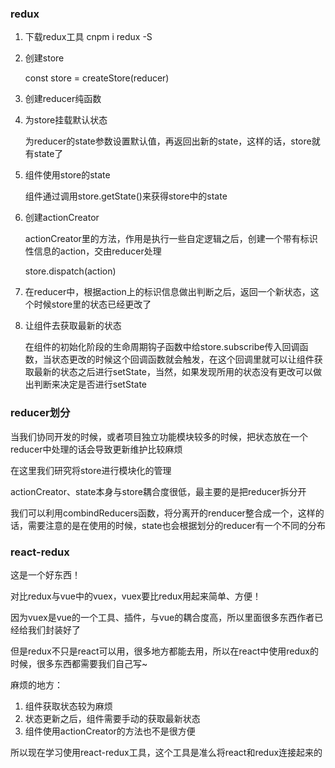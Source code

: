 ### redux

1. 下载redux工具
	cnpm i redux -S
2. 创建store

	const store = createStore(reducer)
	
3. 创建reducer纯函数

4. 为store挂载默认状态

	为reducer的state参数设置默认值，再返回出新的state，这样的话，store就有state了

5. 组件使用store的state

	组件通过调用store.getState()来获得store中的state

6. 创建actionCreator
	
	actionCreator里的方法，作用是执行一些自定逻辑之后，创建一个带有标识性信息的action，交由reducer处理
	
	store.dispatch(action)
	
7. 在reducer中，根据action上的标识信息做出判断之后，返回一个新状态，这个时候store里的状态已经更改了

8. 让组件去获取最新的状态

	在组件的初始化阶段的生命周期钩子函数中给store.subscribe传入回调函数，当状态更改的时候这个回调函数就会触发，在这个回调里就可以让组件获取最新的状态之后进行setState，当然，如果发现所用的状态没有更改可以做出判断来决定是否进行setState



### reducer划分

当我们协同开发的时候，或者项目独立功能模块较多的时候，把状态放在一个reducer中处理的话会导致更新维护比较麻烦

在这里我们研究将store进行模块化的管理

actionCreator、state本身与store耦合度很低，最主要的是把reducer拆分开

我们可以利用combindReducers函数，将分离开的renducer整合成一个，这样的话，需要注意的是在使用的时候，state也会根据划分的reducer有一个不同的分布


### react-redux

这是一个好东西！

对比redux与vue中的vuex，vuex要比redux用起来简单、方便！

因为vuex是vue的一个工具、插件，与vue的耦合度高，所以里面很多东西作者已经给我们封装好了

但是redux不只是react可以用，很多地方都能去用，所以在react中使用redux的时候，很多东西都需要我们自己写~

麻烦的地方：

1. 组件获取状态较为麻烦
2. 状态更新之后，组件需要手动的获取最新状态
3. 组件使用actionCreator的方法也不是很方便

所以现在学习使用react-redux工具，这个工具是准么将react和redux连接起来的

